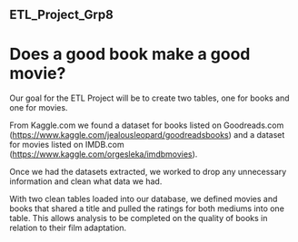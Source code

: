 ## ETL_Project_Grp8

# Does a good book make a good movie?

Our goal for the ETL Project will be to create two tables, one for books and one for movies. 

From Kaggle.com we found a dataset for books listed on Goodreads.com (https://www.kaggle.com/jealousleopard/goodreadsbooks) and a dataset for movies listed on IMDB.com (https://www.kaggle.com/orgesleka/imdbmovies).

Once we had the datasets extracted, we worked to drop any unnecessary information and clean what data we had. 

With two clean tables loaded into our database, we defined movies and books that shared a title and pulled the ratings for both mediums into one table. This allows analysis to be completed on the quality of books in relation to their film adaptation.




